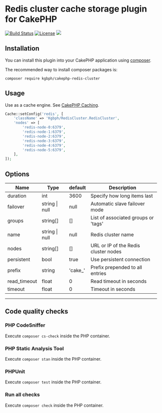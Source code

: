# Redis cluster cache storage plugin for CakePHP

[![Build Status](https://cloud.drone.io/api/badges/kgbph/cakephp-redis-cluster/status.svg)](https://cloud.drone.io/kgbph/cakephp-redis-cluster)
[![License](https://img.shields.io/github/license/kgbph/cakephp-redis-cluster.svg?style=popout)](https://github.com/kgbph/cakephp-redis-cluster/blob/master/LICENSE)
[![](https://img.shields.io/github/release/kgbph/cakephp-redis-cluster.svg)](https://github.com/kgbph/cakephp-redis-cluster/releases)

## Installation

You can install this plugin into your CakePHP application using [composer](https://getcomposer.org).

The recommended way to install composer packages is:

```
composer require kgbph/cakephp-redis-cluster
```

## Usage

Use as a cache engine. See [CakePHP Caching](https://book.cakephp.org/3/en/core-libraries/caching.html).

``` php
Cache::setConfig('redis', [
    'className' => 'Kgbph/RedisCluster.RedisCluster',
    'nodes' => [
        'redis-node-0:6379',
        'redis-node-1:6379',
        'redis-node-2:6379',
        'redis-node-3:6379',
        'redis-node-4:6379',
        'redis-node-5:6379',
    ],
]);
```

## Options
| Name         | Type           | default | Description                          |
|--------------|----------------|---------|--------------------------------------|
| duration     | int            | 3600    | Specify how long items last          |
| failover     | string \| null | null    | Automatic slave failover mode        |
| groups       | string[]       | []      | List of associated groups or 'tags'  |
| name         | string \| null | null    | Redis cluster name                   |
| nodes        | string[]       | []      | URL or IP of the Redis cluster nodes |
| persistent   | bool           | true    | Use persistent connection            |
| prefix       | string         | 'cake_' | Prefix prepended to all entries      |
| read_timeout | float          | 0       | Read timeout in seconds              |
| timeout      | float          | 0       | Timeout in seconds                   |

---

## Code quality checks

### PHP CodeSniffer
Execute `composer cs-check` inside the PHP container.

### PHP Static Analysis Tool
Execute `composer stan` inside the PHP container.

### PHPUnit
Execute `composer test` inside the PHP container.

### Run all checks
Execute `composer check` inside the PHP container.
